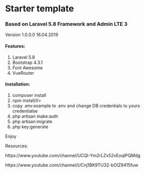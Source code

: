 <h1>Starter template</h1>

<h3>Based on Laravel 5.8 Framework and Admin LTE 3</h3>

Version 1.0.0.0 16.04.2019

<h4>Features:</h4>
<p>
  <ol>
    <li>Laravel 5.8</li>
    <li>Bootstrap 4.3.1</li>
    <li>Font Awesome</li>
    <li>VueRouter</li>
  </ol>
</p>

<h4>Installation:</h4>
<p>
  <ol>
    <li>composer install</li>
    <li>npm install/li>
    <li>copy .env.example to .env and change DB credentials to yours credentialse</li>
    <li>php artisan make:auth</li>
    <li>php artisan:migrate</li>
    <li>php key:generate</li>
  </ol>
</p

Enjoy

Resources:
<p>
https://www.youtube.com/channel/UCQI-Ym2rLZx52vEoqlPQMdg
</p>
<p>
https://www.youtube.com/channel/UCnj1BK9TU32-bOlZ9415fuw
</p>
